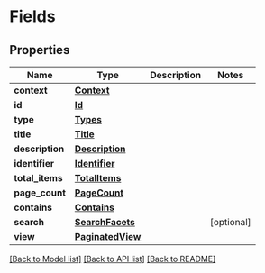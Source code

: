 # Fields

## Properties
Name | Type | Description | Notes
------------ | ------------- | ------------- | -------------
**context** | [**Context**](Context.md) |  | 
**id** | [**Id**](Id.md) |  | 
**type** | [**Types**](Types.md) |  | 
**title** | [**Title**](Title.md) |  | 
**description** | [**Description**](Description.md) |  | 
**identifier** | [**Identifier**](Identifier.md) |  | 
**total_items** | [**TotalItems**](TotalItems.md) |  | 
**page_count** | [**PageCount**](PageCount.md) |  | 
**contains** | [**Contains**](Contains.md) |  | 
**search** | [**SearchFacets**](SearchFacets.md) |  | [optional] 
**view** | [**PaginatedView**](PaginatedView.md) |  | 

[[Back to Model list]](../README.md#documentation-for-models) [[Back to API list]](../README.md#documentation-for-api-endpoints) [[Back to README]](../README.md)

